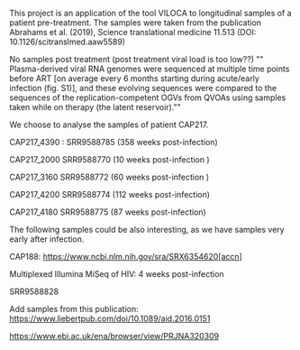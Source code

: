 This project is an application of the tool VILOCA to longitudinal samples of a patient pre-treatment.
The samples were taken from the publication Abrahams et al. (2019), Science translational medicine 11.513 (DOI: 10.1126/scitranslmed.aaw5589)


No samples post treatment (post treatment viral load is too low??)
""
Plasma-derived viral RNA genomes were sequenced at multiple time points before ART [on average every 6 months starting during acute/early infection (fig. S1)], and these evolving sequences were compared to the sequences of the replication-competent OGVs from QVOAs using samples taken while on therapy (the latent reservoir).""


We choose to analyse the samples of patient CAP217.


CAP217_4390 : SRR9588785 (358 weeks post-infection)

CAP217_2000  SRR9588770 (10 weeks post-infection )

CAP217_3160   SRR9588772 (60 weeks post-infection )

CAP217_4200   SRR9588774 (112 weeks post-infection)

CAP217_4180  SRR9588775  (87 weeks post-infection)


The following samples could be also interesting, as we have samples very early after infection.

CAP188: https://www.ncbi.nlm.nih.gov/sra/SRX6354620[accn]

Multiplexed Illumina MiSeq of HIV: 4 weeks post-infection

SRR9588828


Add samples from this publication:
https://www.liebertpub.com/doi/10.1089/aid.2016.0151

https://www.ebi.ac.uk/ena/browser/view/PRJNA320309
